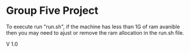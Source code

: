# Group Five Project

To execute run "run.sh", if the machine has less than 1G of ram avanible then you may need to ajust or remove the ram allocation in the run.sh file. 

V 1.0
